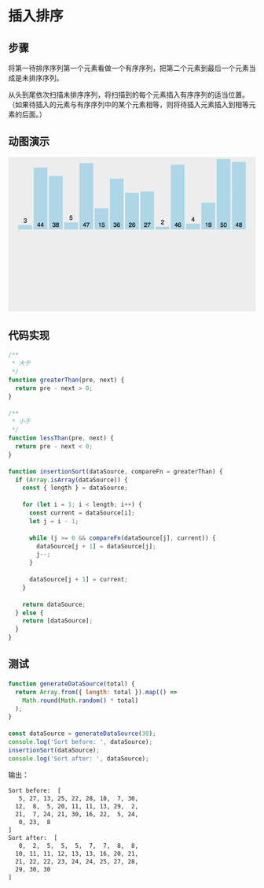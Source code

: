 # 插入排序

## 步骤

将第一待排序序列第一个元素看做一个有序序列，把第二个元素到最后一个元素当成是未排序序列。

从头到尾依次扫描未排序序列，将扫描到的每个元素插入有序序列的适当位置。（如果待插入的元素与有序序列中的某个元素相等，则将待插入元素插入到相等元素的后面。）

## 动图演示

![插入排序](./images/insertionSort.gif)

## 代码实现

```js
/**
 * 大于
 */
function greaterThan(pre, next) {
  return pre - next > 0;
}

/**
 * 小于
 */
function lessThan(pre, next) {
  return pre - next < 0;
}

function insertionSort(dataSource, compareFn = greaterThan) {
  if (Array.isArray(dataSource)) {
    const { length } = dataSource;

    for (let i = 1; i < length; i++) {
      const current = dataSource[i];
      let j = i - 1;

      while (j >= 0 && compareFn(dataSource[j], current)) {
        dataSource[j + 1] = dataSource[j];
        j--;
      }

      dataSource[j + 1] = current;
    }

    return dataSource;
  } else {
    return [dataSource];
  }
}
```

## 测试

```js
function generateDataSource(total) {
  return Array.from({ length: total }).map(() =>
    Math.round(Math.random() * total)
  );
}

const dataSource = generateDataSource(30);
console.log('Sort before: ', dataSource);
insertionSort(dataSource);
console.log('Sort after: ', dataSource);
```

输出：

```
Sort before:  [
   5, 27, 13, 25, 22, 28, 10,  7, 30,
  12,  8,  5, 20, 11, 11, 13, 29,  2,
  21,  7, 24, 21, 30, 16, 22,  5, 24,
   0, 23,  8
]
Sort after:  [
   0,  2,  5,  5,  5,  7,  7,  8,  8,
  10, 11, 11, 12, 13, 13, 16, 20, 21,
  21, 22, 22, 23, 24, 24, 25, 27, 28,
  29, 30, 30
]
```
